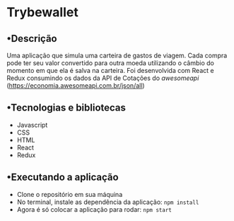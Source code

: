 # Trybewallet

## •Descrição
Uma aplicação que simula uma carteira de gastos de viagem. Cada compra pode ter seu valor convertido para outra moeda utilizando o câmbio do momento em que ela é salva na carteira. Foi desenvolvida com React e Redux consumindo os dados da API de Cotações do *awesomeapi* (https://economia.awesomeapi.com.br/json/all)

## •Tecnologias e bibliotecas
- Javascript
- CSS
- HTML
- React
- Redux

## •Executando a aplicação
- Clone o repositório em sua máquina
- No terminal, instale as dependência da aplicação: ```npm install```
- Agora é só colocar a aplicação para rodar: ```npm start```
